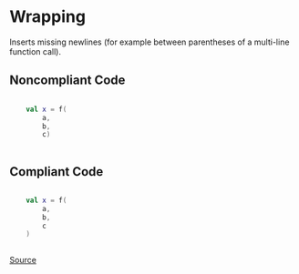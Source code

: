 # Wrapping

Inserts missing newlines (for example between parentheses of a multi-line function call).

## Noncompliant Code

```kotlin

    val x = f(
        a,
        b,
        c)
    
```
## Compliant Code

```kotlin

    val x = f(
        a,
        b,
        c
    )
    
```

[Source](https://detekt.dev/docs/rules/formatting#wrapping)
